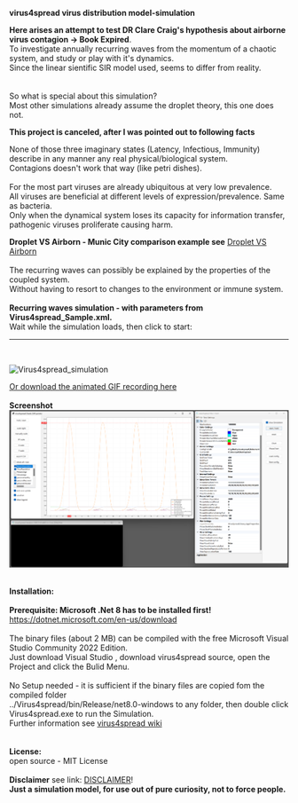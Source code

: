 **virus4spread virus distribution model-simulation**

**Here arises an attempt to test DR Clare Craig's hypothesis about airborne virus contagion -> Book Expired**.
<br> 
To investigate annually recurring waves from the momentum of a chaotic system, and study or play with it's dynamics.
<br> 
Since the linear sientific SIR model used, seems to differ from reality.
<br>
<br> 
<br>So what is special about this simulation? 
<br>Most other simulations already assume the droplet theory, this one does not. 
<br>

**This project is canceled, after I was pointed out to following facts**

None of those three imaginary states (Latency, Infectious, Immunity) describe in any manner any real physical/biological system. 
<br>
Contagions doesn't work that way (like petri dishes). 
<br>
<br>
For the most part viruses are already ubiquitous at very low prevalence.
<br>
All viruses are beneficial at different levels of expression/prevalence. Same as bacteria. 
<br>Only when the dynamical system loses its capacity for information transfer, pathogenic viruses proliferate causing harm.


**Droplet VS Airborn ‐ Munic City comparison example see**
[Droplet VS Airborn](https://github.com/gitfrid/virus4spread/wiki/4.-Droplet-VS-Airborn-%E2%80%90-Munic-City-comparison)
<br>
<br>
The recurring waves can possibly be explained by the properties of the coupled system.
<br>Without having to resort to changes to the environment or immune system.
<br>
<br>**Recurring waves simulation - with parameters from Virus4spread_Sample.xml.**
<br>Wait while the simulation loads, then click to start:
_________________________________________
<br>

![Virus4spread_simulation](https://github.com/gitfrid/virus4spread/blob/e7fa8e33f64a566f36b3e1b0f723a4536f8f6026/VirusSpreadDokumentation/samples/Virus4spread%20sample%20FF%20small.gif)
<br>

[Or download the animated GIF recording here](https://github.com/gitfrid/virus4spread/tree/b6541d0bf786c828a5c67cb950ebc356451870c3/VirusSpreadDokumentation/samples)
<br>
<br>
**Screenshot**
<br>
<img src="https://github.com/gitfrid/virus4spread/blob/cbb5aafd0013ba657c6d9457e5fdd46be8050021/VirusSpreadDokumentation/samples/Virus4spread_Sample.png" width="800" height="auto">
<br>
<br>

**Installation:**
<br>
<br>**Prerequisite: Microsoft .Net 8 has to be installed first!** https://dotnet.microsoft.com/en-us/download
<br>
<br>The binary files (about 2 MB) can be compiled with the free Microsoft Visual Studio Community 2022 Edition. 
<br>Just download Visual Studio , download virus4spread source, open the Project and click the Bulid Menu.
<br>
<br>No Setup needed - it is  sufficient if the binary files are copied fom the compiled folder 
<br>../Virus4spread/bin/Release/net8.0-windows to any folder, then double click Virus4spread.exe to run the Simulation.
<br>Further information see [virus4spread wiki](https://github.com/gitfrid/virus4spread/wiki)
<br>
<br>
<br>
**License:** 
<br>open source - MIT License
<br>
<br>
**Disclaimer** see link: [DISCLAIMER](https://github.com/gitfrid/virus4spread/blob/4beca8c58021423e41bf62333898a44eda09578e/Disclaimer.md)!
<br>
**Just a simulation model, for use out of pure curiosity, not to force people.**
